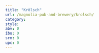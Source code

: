 ```yaml
---
title: "Krölsch"
url: /magnolia-pub-and-brewery/krolsch/
category: 
style: 
abv: 0
ibu: 0
srm: 0
upc: 0
---
```


